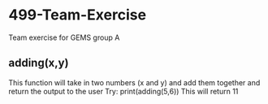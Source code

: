 # 499-Team-Exercise
Team exercise for GEMS group A

## adding(x,y)

This function will take in two numbers (x and y) and add them together and return the output to the user
Try: print(adding(5,6))
This will return 11



